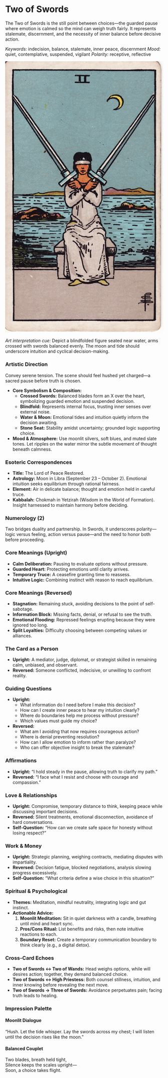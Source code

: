 # Two of Swords

The Two of Swords is the still point between choices—the guarded pause where emotion is calmed so the mind can weigh truth fairly. It represents stalemate, discernment, and the necessity of inner balance before decisive action.

*Keywords:* indecision, balance, stalemate, inner peace, discernment
*Mood:* quiet, contemplative, suspended, vigilant
*Polarity:* receptive, reflective

![Two of Swords](swords_02.jpg)

*Art interpretation cue:* Depict a blindfolded figure seated near water, arms crossed with swords balanced evenly. The moon and tide should underscore intuition and cyclical decision-making.

### Artistic Direction

Convey serene tension. The scene should feel hushed yet charged—a sacred pause before truth is chosen.

*   **Core Symbolism & Composition:**
    *   **Crossed Swords:** Balanced blades form an X over the heart, symbolizing guarded emotion and suspended decision.
    *   **Blindfold:** Represents internal focus, trusting inner senses over external noise.
    *   **Water & Moon:** Emotional tides and intuition quietly inform the decision awaiting.
    *   **Stone Seat:** Stability amidst uncertainty; grounded logic supporting choice.
*   **Mood & Atmosphere:**
    Use moonlit silvers, soft blues, and muted slate tones. Let ripples on the water mirror the subtle movement of thought beneath calmness.

### Esoteric Correspondences

*   **Title:** The Lord of Peace Restored.
*   **Astrology:** Moon in Libra (September 23 – October 2). Emotional intuition seeks equilibrium through rational fairness.
*   **Element:** Air in delicate balance; thought and emotion held in careful truce.
*   **Kabbalah:** Chokmah in Yetzirah (Wisdom in the World of Formation). Insight harnessed to maintain harmony before deciding.

### Numerology (2)

Two bridges duality and partnership. In Swords, it underscores polarity—logic versus feeling, action versus pause—and the need to honor both before proceeding.

### Core Meanings (Upright)

*   **Calm Deliberation:** Pausing to evaluate options without pressure.
*   **Guarded Heart:** Protecting emotions until clarity arrives.
*   **Temporary Truce:** A ceasefire granting time to reassess.
*   **Intuitive Logic:** Combining instinct with reason to reach equilibrium.

### Core Meanings (Reversed)

*   **Stagnation:** Remaining stuck, avoiding decisions to the point of self-sabotage.
*   **Information Block:** Missing facts, denial, or refusal to see the truth.
*   **Emotional Flooding:** Repressed feelings erupting because they were ignored too long.
*   **Split Loyalties:** Difficulty choosing between competing values or alliances.

### The Card as a Person

*   **Upright:** A mediator, judge, diplomat, or strategist skilled in remaining calm, unbiased, and observant.
*   **Reversed:** Someone conflicted, indecisive, or unwilling to confront reality.

### Guiding Questions

*   **Upright:**
    *   What information do I need before I make this decision?
    *   How can I create inner peace to hear my intuition clearly?
    *   Where do boundaries help me process without pressure?
    *   Which values must guide my choice?
*   **Reversed:**
    *   What am I avoiding that now requires courageous action?
    *   Where is denial preventing resolution?
    *   How can I allow emotion to inform rather than paralyze?
    *   Who can offer objective insight to break the stalemate?

### Affirmations

*   **Upright:** “I hold steady in the pause, allowing truth to clarify my path.”
*   **Reversed:** “I face what I resist and choose with courage and compassion.”

### Love & Relationships

*   **Upright:** Compromise, temporary distance to think, keeping peace while discussing important decisions.
*   **Reversed:** Silent treatments, emotional disconnection, avoidance of hard conversations.
*   **Self-Question:** “How can we create safe space for honesty without losing respect?”

### Work & Money

*   **Upright:** Strategic planning, weighing contracts, mediating disputes with impartiality.
*   **Reversed:** Decision fatigue, blocked negotiations, analysis slowing progress excessively.
*   **Self-Question:** “What criteria define a wise choice in this situation?”

### Spiritual & Psychological

*   **Themes:** Meditation, mindful neutrality, integrating logic and gut instinct.
*   **Actionable Advice:**
    1.  **Moonlit Meditation:** Sit in quiet darkness with a candle, breathing until mind and heart sync.
    2.  **Pros/Cons Ritual:** List benefits and risks, then note intuitive reactions to each.
    3.  **Boundary Reset:** Create a temporary communication boundary to think clearly (e.g., a digital detox).

### Cross-Card Echoes

*   **Two of Swords ↔ Two of Wands:** Head weighs options, while will desires action; together, they demand balanced choice.
*   **Two of Swords ↔ High Priestess:** Both counsel stillness, intuition, and inner knowing before revealing the next move.
*   **Two of Swords → Three of Swords:** Avoidance perpetuates pain; facing truth leads to healing.

### Impression Palette

#### Moonlit Dialogue

“Hush. Let the tide whisper. Lay the swords across my chest; I will listen until the decision rises like the moon.”

#### Balanced Couplet

Two blades, breath held tight,  
Silence keeps the scales upright—  
Soon, a choice takes flight.
